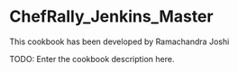 # ChefRally_Jenkins_Master

This cookbook has been developed by Ramachandra Joshi

TODO: Enter the cookbook description here.

